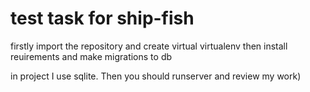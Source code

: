 # test task for ship-fish

firstly import the repository and create virtual virtualenv
then install reuirements and make migrations to db

in project I use sqlite. Then you should runserver and review my work) 
